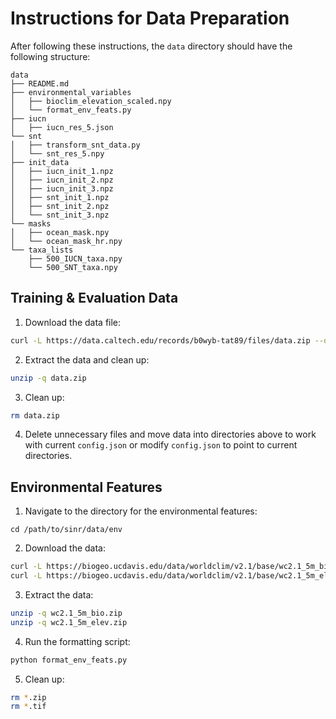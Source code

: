 # Instructions for Data Preparation
After following these instructions, the `data` directory should have the following structure:
```
data
├── README.md
├── environmental_variables
│   ├── bioclim_elevation_scaled.npy
│   └── format_env_feats.py
├── iucn
│   ├── iucn_res_5.json
└── snt
│   ├── transform_snt_data.py
│   └── snt_res_5.npy
├── init_data
│   ├── iucn_init_1.npz
│   ├── iucn_init_2.npz
│   ├── iucn_init_3.npz
│   ├── snt_init_1.npz
│   ├── snt_init_2.npz
│   └── snt_init_3.npz
└── masks
│   ├── ocean_mask.npy
│   └── ocean_mask_hr.npy
└── taxa_lists
    ├── 500_IUCN_taxa.npy
    └── 500_SNT_taxa.npy
```

## Training & Evaluation Data

1. Download the data file:
```bash
curl -L https://data.caltech.edu/records/b0wyb-tat89/files/data.zip --output data.zip
```

2. Extract the data and clean up:
```bash
unzip -q data.zip
```

3. Clean up:
```bash
rm data.zip
```

4. Delete unnecessary files and move data into directories above to work with current `config.json` or modify `config.json` to point to current directories.

## Environmental Features

1. Navigate to the directory for the environmental features:
```
cd /path/to/sinr/data/env
```

2. Download the data:
```bash
curl -L https://biogeo.ucdavis.edu/data/worldclim/v2.1/base/wc2.1_5m_bio.zip --output wc2.1_5m_bio.zip
curl -L https://biogeo.ucdavis.edu/data/worldclim/v2.1/base/wc2.1_5m_elev.zip --output wc2.1_5m_elev.zip
```

3. Extract the data:
```bash
unzip -q wc2.1_5m_bio.zip
unzip -q wc2.1_5m_elev.zip
```

4. Run the formatting script:
```bash
python format_env_feats.py
```

5. Clean up:
```bash
rm *.zip
rm *.tif
```